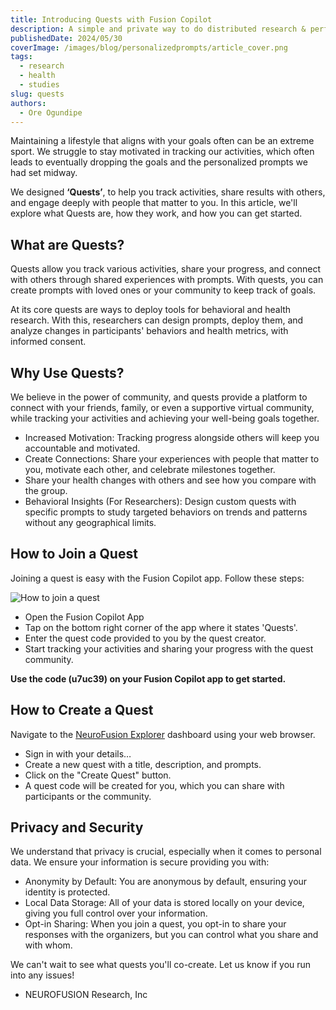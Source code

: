 ```yaml
---
title: Introducing Quests with Fusion Copilot
description: A simple and private way to do distributed research & perform activities in groups
publishedDate: 2024/05/30
coverImage: /images/blog/personalizedprompts/article_cover.png
tags:
  - research
  - health
  - studies
slug: quests
authors:
  - Ore Ogundipe
---
```


Maintaining a lifestyle that aligns with your goals often can be an extreme sport. We struggle to stay motivated in tracking our activities, which often leads to eventually dropping the goals and the personalized prompts we had set midway.

We designed **‘Quests’**, to help you track activities, share results with others, and engage deeply with people that matter to you. In this article, we'll explore what Quests are, how they work, and how you can get started.

## What are Quests?

Quests allow you track various activities, share your progress, and connect with others through shared experiences with prompts. With quests, you can create prompts with loved ones or your community to keep track of goals.

At its core quests are ways to deploy tools for behavioral and health research. With this, researchers can design prompts, deploy them, and analyze changes in participants' behaviors and health metrics, with informed consent.

## Why Use Quests?

We believe in the power of community, and quests provide a platform to connect with your friends, family, or even a supportive virtual community, while tracking your activities and achieving your well-being goals together.

- Increased Motivation: Tracking progress alongside others will keep you accountable and motivated.
- Create Connections: Share your experiences with people that matter to you, motivate each other, and celebrate milestones together.
- Share your health changes with others and see how you compare with the group.
- Behavioral Insights (For Researchers): Design custom quests with specific prompts to study targeted behaviors on trends and patterns without any geographical limits.

## How to Join a Quest

Joining a quest is easy with the Fusion Copilot app. Follow these steps:

<img src="/images/blog/quest_flow.jpg" alt="How to join a quest" data-zoomable style="cursor: zoom-in;" />

- Open the Fusion Copilot App
- Tap on the bottom right corner of the app where it states 'Quests'.
- Enter the quest code provided to you by the quest creator.
- Start tracking your activities and sharing your progress with the quest community.

**Use the code (u7uc39) on your Fusion Copilot app to get started.**

## How to Create a Quest

Navigate to the [NeuroFusion Explorer](https://usefusion.ai/quests) dashboard using your web browser.

- Sign in with your details…
- Create a new quest with a title, description, and prompts.
- Click on the "Create Quest" button.
- A quest code will be created for you, which you can share with participants or the community.

## Privacy and Security

We understand that privacy is crucial, especially when it comes to personal data. We ensure your information is secure providing you with:

- Anonymity by Default: You are anonymous by default, ensuring your identity is protected.
- Local Data Storage: All of your data is stored locally on your device, giving you full control over your information.
- Opt-in Sharing: When you join a quest, you opt-in to share your responses with the organizers, but you can control what you share and with whom.

We can't wait to see what quests you'll co-create. Let us know if you run into any issues!

- NEUROFUSION Research, Inc
